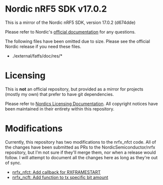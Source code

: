 # Nordic nRF5 SDK v17.0.2

This is a mirror of the Nordic nRF5 SDK, version 17.0.2 (d674dde)

Please refer to Nordic's [official documentation](https://www.nordicsemi.com/Software-and-tools/Software/nRF5-SDK) for any questions.

The following files have been omitted due to size. Please see the official Nordic release if you need these files.

* ./external/fatfs/doc/res/*

# Licensing

This is **not** an official repository, but provided as a mirror for projects (mostly my own) that prefer to have git dependencies.

Please refer to [Nordics Licensing Documentation](./documentation/licenses.txt). All copyright notices have been maintained in their entirety within this repository.

# Modifications

Currently, this repository has two modifications to the nrfx_nfct code. All of the changes have been submitted as PRs to the NordicSemiconductor/nrfx repository, but I'm not sure if they'll merge them, nor when a release would follow. I will attempt to document all the changes here as long as they're out of sync.

* [nrfx_nfct: Add callback for RXFRAMESTART](https://github.com/NordicSemiconductor/nrfx/pull/78)
* [nrfx_ncft: Add function to tx specific bit amount](https://github.com/NordicSemiconductor/nrfx/pull/79)
